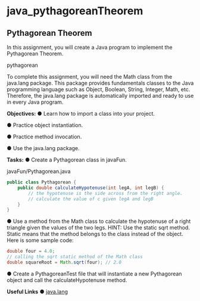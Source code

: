 # java_pythagoreanTheorem

## Pythagorean Theorem
In this assignment, you will create a Java program to implement the Pythagorean Theorem.

pythagorean

To complete this assignment, you will need the Math class from the java.lang package. This package provides fundamentals classes to the Java programming language such as Object, Boolean, String, Integer, Math, etc. Therefore, the java.lang package is automatically imported and ready to use in every Java program.

**Objectives:**
● Learn how to import a class into your project.

● Practice object instantiation.

● Practice method invocation.

● Use the java.lang package.

**Tasks:**
● Create a Pythagorean class in javaFun.

javaFun/Pythagorean.java
```java
public class Pythagorean {
    public double calculateHypotenuse(int legA, int legB) {
        // the hypotenuse is the side across from the right angle. 
        // calculate the value of c given legA and legB
    }
}
```
● Use a method from the Math class to calculate the hypotenuse of a right triangle given the values of the two legs. HINT: Use the static sqrt method. Static means that the method belongs to the class instead of the object. Here is some sample code:

```java
double four = 4.0;
// calling the sqrt static method of the Math class
double squareRoot = Math.sqrt(four); // 2.0
```
● Create a PythagoreanTest file that will instantiate a new Pythagorean object and call the calculateHypotenuse method.

**Useful Links**
● [java.lang](https://docs.oracle.com/javase/8/docs/api/java/lang/package-summary.html)

